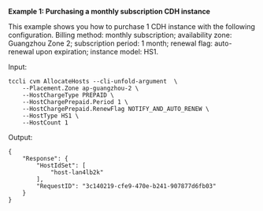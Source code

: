 **Example 1: Purchasing a monthly subscription CDH instance**

This example shows you how to purchase 1 CDH instance with the following configuration. Billing method: monthly subscription; availability zone: Guangzhou Zone 2; subscription period: 1 month; renewal flag: auto-renewal upon expiration; instance model: HS1.

Input: 

```
tccli cvm AllocateHosts --cli-unfold-argument  \
    --Placement.Zone ap-guangzhou-2 \
    --HostChargeType PREPAID \
    --HostChargePrepaid.Period 1 \
    --HostChargePrepaid.RenewFlag NOTIFY_AND_AUTO_RENEW \
    --HostType HS1 \
    --HostCount 1
```

Output: 
```
{
    "Response": {
        "HostIdSet": [
            "host-lan4lb2k"
        ],
        "RequestID": "3c140219-cfe9-470e-b241-907877d6fb03"
    }
}
```

